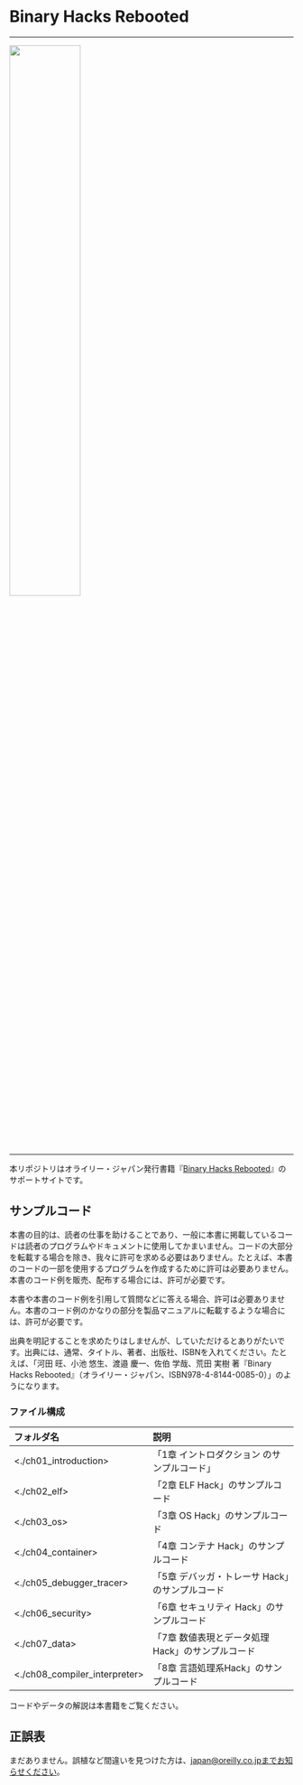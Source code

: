 # Binary Hacks Rebooted

---

<img src="40085_binary_hacks_rebooted_cvr.jpg" width="50%">

---

本リポジトリはオライリー・ジャパン発行書籍『[Binary Hacks Rebooted](https://www.oreilly.co.jp/books/9784814400850)』のサポートサイトです。


## サンプルコード

本書の目的は、読者の仕事を助けることであり、一般に本書に掲載しているコードは読者のプログラムやドキュメントに使用してかまいません。コードの大部分を転載する場合を除き、我々に許可を求める必要はありません。たとえば、本書のコードの一部を使用するプログラムを作成するために許可は必要ありません。本書のコード例を販売、配布する場合には、許可が必要です。

本書や本書のコード例を引用して質問などに答える場合、許可は必要ありません。本書のコード例のかなりの部分を製品マニュアルに転載するような場合には、許可が必要です。

出典を明記することを求めたりはしませんが、していただけるとありがたいです。出典には、通常、タイトル、著者、出版社、ISBNを入れてください。たとえば、「河田 旺、小池 悠生、渡邉 慶一、佐伯 学哉、荒田 実樹 著『Binary Hacks Rebooted』（オライリー・ジャパン、ISBN978-4-8144-0085-0）」のようになります。

### ファイル構成

| フォルダ名                    | 説明                                             |
| :--                           | :--                                              |
| <./ch01_introduction>         | 「1章 イントロダクション のサンプルコード」      |
| <./ch02_elf>                  | 「2章 ELF Hack」のサンプルコード                 |
| <./ch03_os>                   | 「3章 OS Hack」のサンプルコード                  |
| <./ch04_container>            | 「4章 コンテナ Hack」のサンプルコード            |
| <./ch05_debugger_tracer>      | 「5章 デバッガ・トレーサ Hack」のサンプルコード  |
| <./ch06_security>             | 「6章 セキュリティ Hack」のサンプルコード        |
| <./ch07_data>                 | 「7章 数値表現とデータ処理Hack」のサンプルコード |
| <./ch08_compiler_interpreter> | 「8章 言語処理系Hack」のサンプルコード           |

コードやデータの解説は本書籍をご覧ください。

## 正誤表

まだありません。誤植など間違いを見つけた方は、japan@oreilly.co.jpまでお知らせください。
